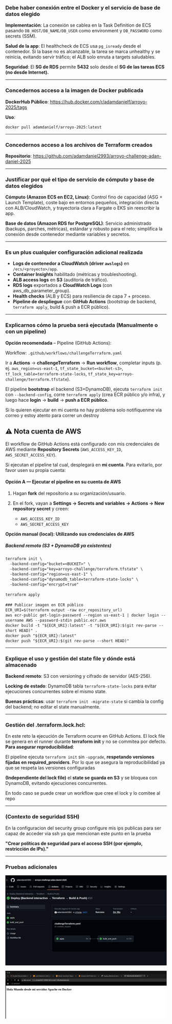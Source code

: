 ### Debe haber conexión entre el Docker y el servicio de base de datos elegido

**Implementación**: La conexión se cablea en la Task Definition de ECS pasando `DB_HOST/DB_NAME/DB_USER` como environment y `DB_PASSWORD` como secrets (SSM).

**Salud de la app**: El healthcheck de ECS usa `pg_isready` desde el contenedor. Si la base no es alcanzable, la tarea se marca unhealthy y se reinicia, evitando servir tráfico; el ALB solo enruta a targets saludables.

**Seguridad**: El **SG de RDS** permite **5432** solo desde el **SG de las tareas ECS (no desde Internet).**

---
### Concedernos acceso a la imagen de Docker publicada

**DockerHub Público**: https://hub.docker.com/r/adamdanielf/arroyo-2025/tags

**Uso**:

```
docker pull adamdanielf/arroyo-2025:latest
```

---

### Concedernos acceso a los archivos de Terraform creados

**Repositorio**: https://github.com/adamdaniel2993/arroyo-challenge-adan-daniel-2025

---
### Justificar por qué el tipo de servicio de cómputo y base de datos elegidos

**Cómputo (Amazon ECS en EC2, Linux)**: Control fino de capacidad (ASG + Launch Template), coste bajo en entornos pequeños, integración directa con ALB/CloudWatch, y trayectoria clara a Fargate o EKS sin reescribir la app.


**Base de datos (Amazon RDS for PostgreSQL)**: Servicio administrado (backups, parches, métricas), estándar y robusto para el reto; simplifica la conexión desde contenedor mediante variables y secretos.

--- 

### Es un plus cualquier configuración adicional realizada

* **Logs de contenedor a CloudWatch (driver `awslogs`)** en `/ecs/<proyecto>/app`.
* **Container Insights** habilitado (métricas y troubleshooting).
* **ALB access logs** en **S3** (auditoría de tráfico).
* **RDS logs** exportados a **CloudWatch Logs** (con aws_db_parameter_group).
* **Health checks** (ALB y ECS) para resiliencia de capa 7 + proceso.
* **Pipeline de despliegue** con **GitHub Actions** (bootstrap de backend, `terraform apply`, build & push a ECR público).

---

### Explicarnos cómo la prueba será ejecutada (Manualmente o con un pipeline)

**Opción recomendada** – Pipeline (GitHub Actions):

Workflow: `.github/workflows/challengeTerraform.yaml`

Ir a **Actions** → **challengeTerraform** → **Run workflow**, completar inputs (p. ej. `aws_region=us-east-1`, `tf_state_bucket=<bucket-s3>`, `tf_lock_table=terraform-state-locks`, `tf_state_key=arroyo-challenge/terraform.tfstate`).

El pipeline **bootstrap** el backend (S3+DynamoDB), ejecuta `terraform init` con `--backend-config`, corre `terraform apply` (crea ECR público y/o infra), y luego hace **login** → **build** → **push a ECR público**.

Si lo quieren ejecutar en mi cuenta no hay problema solo notifiquenme via correo y estoy atento para correr un destroy



## ⚠️ Nota cuenta de AWS

El workflow de GitHub Actions está configurado con mis credenciales de AWS mediante **Repository Secrets** (`AWS_ACCESS_KEY_ID`, `AWS_SECRET_ACCESS_KEY`).

Si ejecutan el pipeline tal cual, desplegará en **mi cuenta**. Para evitarlo, por favor usen su propia cuenta:

#### Opción A — Ejecutar el pipeline en su cuenta de AWS

1. Hagan **fork** del repositorio a su organización/usuario.
2. En el fork, vayan a **Settings → Secrets and variables → Actions → New repository secret** y creen:

   * `AWS_ACCESS_KEY_ID`
   * `AWS_SECRET_ACCESS_KEY`


**Opción manual (local): Utilizando sus credenciales de AWS**
##### Backend remoto (S3 + DynamoDB ya existentes)
```
terraform init \
  -backend-config="bucket=<BUCKET>" \
  -backend-config="key=arroyo-challenge/terraform.tfstate" \
  -backend-config="region=us-east-1" \
  -backend-config="dynamodb_table=terraform-state-locks" \
  -backend-config="encrypt=true"

terraform apply

### Publicar imagen en ECR público
ECR_URI=$(terraform output -raw ecr_repository_url)
aws ecr-public get-login-password --region us-east-1 | docker login --username AWS --password-stdin public.ecr.aws
docker build -t "${ECR_URI}:latest" -t "${ECR_URI}:$(git rev-parse --short HEAD)" .
docker push "${ECR_URI}:latest"
docker push "${ECR_URI}:$(git rev-parse --short HEAD)"
```
---

### Explique el uso y gestión del state file y dónde está almacenado

**Backend remoto**: S3 con versioning y cifrado de servidor (AES-256).

**Locking de estado**: DynamoDB tabla `terraform-state-locks` para evitar ejecuciones concurrentes sobre el mismo state.

**Buenas prácticas**: usar `terraform init -migrate-state` si cambia la config del backend; no editar el state manualmente.

---

### Gestión del .terraform.lock.hcl:
En este reto la ejecución de Terraform ocurre en GitHub Actions. El lock file se genera en el runner durante **terraform init** y no se commitea por defecto.
**Para asegurar reproducibilidad**:

El pipeline ejecuta `terraform init` sin `-upgrade`, **respetando versiones fijadas en required_providers**. Por lo que se asegura la reproducibilidad ya que se respeta las versiones configuradas

**(Independiente del lock file)** el **state se guarda en S3** y se bloquea con DynamoDB, evitando ejecuciones concurrentes.

En todo caso se puede crear un workflow que cree el lock y lo comitee al repo

--- 
### (Contexto de seguridad SSH)

En la configuracion del security group configure mis ips publicas para ser capaz de acceder via ssh ya que mencionan este punto en la prueba

**"Crear políticas de seguridad para el acceso SSH (por ejemplo, restricción de IPs)."**

---
### Pruebas adicionales
![img.png](img.png)

![img_1.png](img_1.png)